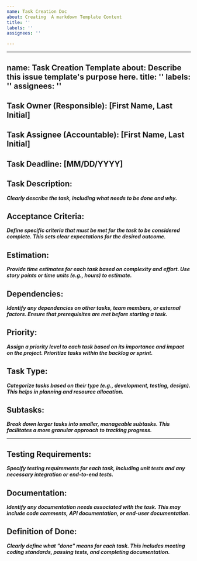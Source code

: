 ```yaml
---
name: Task Creation Doc
about: Creating  A markdown Template Content
title: ''
labels: ''
assignees: ''

---
```


---
name: Task Creation Template
about: Describe this issue template's purpose here.
title: ''
labels: ''
assignees: ''
---

## Task Owner (Responsible): [First Name, Last Initial]

## Task Assignee (Accountable): [First Name, Last Initial]

## Task Deadline: [MM/DD/YYYY]

## Task Description:
***Clearly describe the task, including what needs to be done and why.***

## Acceptance Criteria:
***Define specific criteria that must be met for the task to be considered complete. This sets clear expectations for the desired outcome.***

## Estimation:
***Provide time estimates for each task based on complexity and effort. Use story points or time units (e.g., hours) to estimate.***

## Dependencies:
***Identify any dependencies on other tasks, team members, or external factors. Ensure that prerequisites are met before starting a task.***

## Priority:
***Assign a priority level to each task based on its importance and impact on the project. Prioritize tasks within the backlog or sprint.***

## Task Type:
***Categorize tasks based on their type (e.g., development, testing, design). This helps in planning and resource allocation.***

## Subtasks:
***Break down larger tasks into smaller, manageable subtasks. This facilitates a more granular approach to tracking progress.***

---

## Testing Requirements:
***Specify testing requirements for each task, including unit tests and any necessary integration or end-to-end tests.***

## Documentation:
***Identify any documentation needs associated with the task. This may include code comments, API documentation, or end-user documentation.***

## Definition of Done:
***Clearly define what "done" means for each task. This includes meeting coding standards, passing tests, and completing documentation.***
